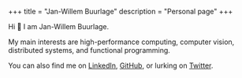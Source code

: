 +++
title = "Jan-Willem Buurlage"
description = "Personal page"
+++

Hi &#128075; I am Jan-Willem Buurlage.

My main interests are high-performance computing, computer vision, distributed systems, and functional programming.

You can also find me on [LinkedIn](https://www.linkedin.com/in/jwbuurlage), [GitHub](https://github.com/jwbuurlage/), or lurking on [Twitter](https://twitter.com/jwbuurlage).

